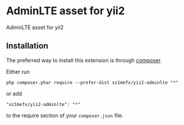 AdminLTE asset for yii2
=======================
AdminLTE asset for yii2

Installation
------------

The preferred way to install this extension is through [composer](http://getcomposer.org/download/).

Either run

```
php composer.phar require --prefer-dist xz1mefx/yii2-adminlte "*"
```

or add

```
"xz1mefx/yii2-adminlte": "*"
```

to the require section of your `composer.json` file.
